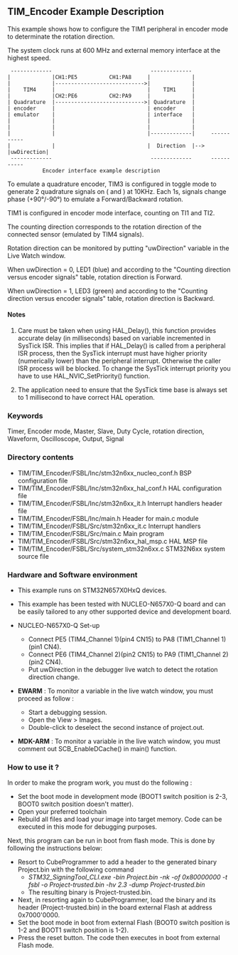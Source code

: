 ## <b>TIM_Encoder Example Description</b>

This example shows how to configure the TIM1 peripheral in encoder mode to
determinate the rotation direction.

The system clock runs at 600 MHz and external memory interface at the highest speed.

     -------------                               -------------
    |             |CH1:PE5          CH1:PA8     |             |
    |             |---------------------------->|             |
    |    TIM4     |                             |    TIM1     |
    |             |CH2:PE6          CH2:PA9     |             |
    | Quadrature  |---------------------------->| Quadrature  |
    | encoder     |                             | encoder     |
    | emulator    |                             | interface   |
    |             |                             |             |
    |             |                             |             |
    |             |                             |-------------|     -----------
    |             |                             |  Direction  |--> |uwDirection|
     -------------                               -------------      -----------
               Encoder interface example description


To emulate a quadrature encoder, TIM3 is configured in toggle mode to generate
2 quadrature signals on ( and ) at 10KHz. Each 1s, signals change phase
(+90°/-90°) to emulate a Forward/Backward rotation.

 TIM1 is configured in encoder mode interface, counting on TI1 and TI2.

 The counting direction corresponds to the rotation direction of the connected
sensor (emulated by TIM4 signals).

Rotation direction can be monitored by putting "uwDirection" variable in the
Live Watch window.

When uwDirection = 0, LED1 (blue) and according to the "Counting direction versus encoder
signals" table, rotation direction is Forward.

When uwDirection = 1, LED3 (green)  and according to the "Counting direction versus encoder
signals" table, rotation direction is Backward.

#### <b>Notes</b>

 1. Care must be taken when using HAL_Delay(), this function provides accurate delay (in milliseconds)
      based on variable incremented in SysTick ISR. This implies that if HAL_Delay() is called from
      a peripheral ISR process, then the SysTick interrupt must have higher priority (numerically lower)
      than the peripheral interrupt. Otherwise the caller ISR process will be blocked.
      To change the SysTick interrupt priority you have to use HAL_NVIC_SetPriority() function.

 2. The application need to ensure that the SysTick time base is always set to 1 millisecond
      to have correct HAL operation.

### <b>Keywords</b>

Timer, Encoder mode, Master, Slave, Duty Cycle, rotation direction, Waveform, Oscilloscope, Output, Signal

### <b>Directory contents</b>

  - TIM/TIM_Encoder/FSBL/Inc/stm32n6xx_nucleo_conf.h     BSP configuration file
  - TIM/TIM_Encoder/FSBL/Inc/stm32n6xx_hal_conf.h        HAL configuration file
  - TIM/TIM_Encoder/FSBL/Inc/stm32n6xx_it.h              Interrupt handlers header file
  - TIM/TIM_Encoder/FSBL/Inc/main.h                      Header for main.c module
  - TIM/TIM_Encoder/FSBL/Src/stm32n6xx_it.c              Interrupt handlers
  - TIM/TIM_Encoder/FSBL/Src/main.c                      Main program
  - TIM/TIM_Encoder/FSBL/Src/stm32n6xx_hal_msp.c         HAL MSP file
  - TIM/TIM_Encoder/FSBL/Src/system_stm32n6xx.c          STM32N6xx system source file


### <b>Hardware and Software environment</b>

  - This example runs on STM32N657X0HxQ devices.

  - This example has been tested with NUCLEO-N657X0-Q board and can be
    easily tailored to any other supported device and development board.

  - NUCLEO-N657X0-Q Set-up
    - Connect  PE5 (TIM4_Channel 1)(pin4 CN15) to PA8 (TIM1_Channel 1)(pin1 CN4).
    - Connect  PE6 (TIM4_Channel 2)(pin2 CN15) to PA9 (TIM1_Channel 2)(pin2 CN4).
    - Put uwDirection in the debugger live watch to detect the rotation direction
      change.

  - **EWARM** : To monitor a variable in the live watch window, you must proceed as follow :
    - Start a debugging session.
    - Open the View > Images.
    - Double-click to deselect the second instance of project.out.

  - **MDK-ARM** : To monitor a variable in the live watch window, you must comment out SCB_EnableDCache() in main() function.

### <b>How to use it ?</b>

In order to make the program work, you must do the following :

 - Set the boot mode in development mode (BOOT1 switch position is 2-3, BOOT0 switch position doesn't matter).
 - Open your preferred toolchain
 - Rebuild all files and load your image into target memory. Code can be executed in this mode for debugging purposes.

 Next, this program can be run in boot from flash mode. This is done by following the instructions below:

 - Resort to CubeProgrammer to add a header to the generated binary Project.bin with the following command
   - *STM32_SigningTool_CLI.exe -bin Project.bin -nk -of 0x80000000 -t fsbl -o Project-trusted.bin -hv 2.3 -dump Project-trusted.bin*
   - The resulting binary is Project-trusted.bin.
 - Next, in resorting again to CubeProgrammer, load the binary and its header (Project-trusted.bin) in the board external Flash at address 0x7000'0000.
 - Set the boot mode in boot from external Flash (BOOT0 switch position is 1-2 and BOOT1 switch position is 1-2).
 - Press the reset button. The code then executes in boot from external Flash mode.
